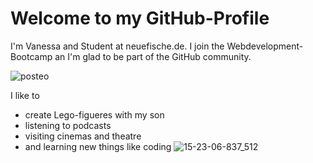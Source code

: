 # Welcome to my GitHub-Profile

I'm Vanessa and Student at neuefische.de. I join the Webdevelopment-Bootcamp an I'm glad to be part of the GitHub community.

![posteo](https://github.com/Nesssaaa/Nesssaaa/assets/148340045/47ad9c4e-6ede-44da-b0c6-b6ba92a21a1a)


I like to
- create Lego-figueres with my son
- listening to podcasts
- visiting cinemas and theatre
- and learning new things like coding
![15-23-06-837_512](https://github.com/Nesssaaa/Nesssaaa/assets/148340045/b327227f-685f-4fe6-a2b1-f6787898c865)
